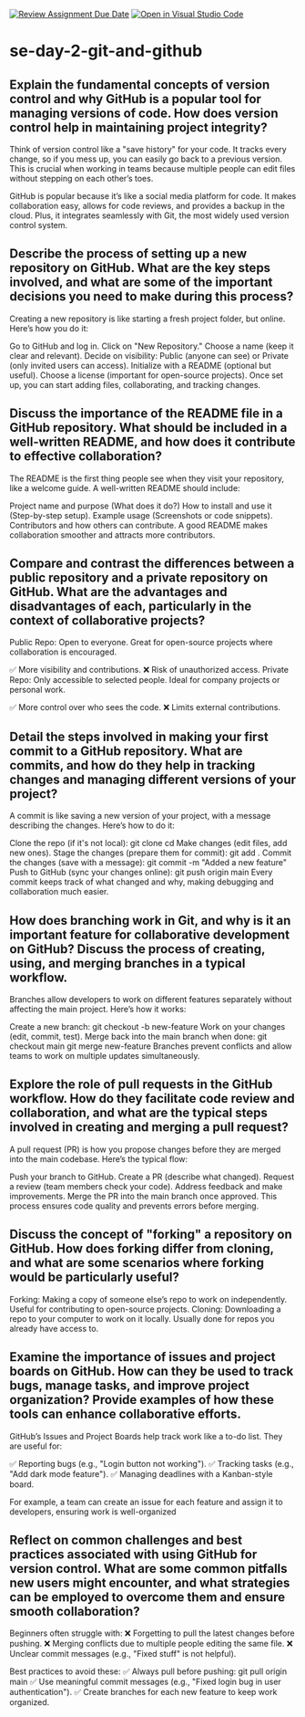 [![Review Assignment Due Date](https://classroom.github.com/assets/deadline-readme-button-22041afd0340ce965d47ae6ef1cefeee28c7c493a6346c4f15d667ab976d596c.svg)](https://classroom.github.com/a/8wgCKhpZ)
[![Open in Visual Studio Code](https://classroom.github.com/assets/open-in-vscode-2e0aaae1b6195c2367325f4f02e2d04e9abb55f0b24a779b69b11b9e10269abc.svg)](https://classroom.github.com/online_ide?assignment_repo_id=18360993&assignment_repo_type=AssignmentRepo)
# se-day-2-git-and-github
## Explain the fundamental concepts of version control and why GitHub is a popular tool for managing versions of code. How does version control help in maintaining project integrity?
Think of version control like a "save history" for your code. It tracks every change, so if you mess up, you can easily go back to a previous version. This is crucial when working in teams because multiple people can edit files without stepping on each other’s toes.

GitHub is popular because it’s like a social media platform for code. It makes collaboration easy, allows for code reviews, and provides a backup in the cloud. Plus, it integrates seamlessly with Git, the most widely used version control system.
## Describe the process of setting up a new repository on GitHub. What are the key steps involved, and what are some of the important decisions you need to make during this process?
Creating a new repository is like starting a fresh project folder, but online. Here’s how you do it:

Go to GitHub and log in.
Click on "New Repository."
Choose a name (keep it clear and relevant).
Decide on visibility: Public (anyone can see) or Private (only invited users can access).
Initialize with a README (optional but useful).
Choose a license (important for open-source projects).
Once set up, you can start adding files, collaborating, and tracking changes.
## Discuss the importance of the README file in a GitHub repository. What should be included in a well-written README, and how does it contribute to effective collaboration?
The README is the first thing people see when they visit your repository, like a welcome guide. A well-written README should include:

Project name and purpose (What does it do?)
How to install and use it (Step-by-step setup).
Example usage (Screenshots or code snippets).
Contributors and how others can contribute.
A good README makes collaboration smoother and attracts more contributors.
## Compare and contrast the differences between a public repository and a private repository on GitHub. What are the advantages and disadvantages of each, particularly in the context of collaborative projects?
Public Repo: Open to everyone. Great for open-source projects where collaboration is encouraged.

✅ More visibility and contributions.
❌ Risk of unauthorized access.
Private Repo: Only accessible to selected people. Ideal for company projects or personal work.

✅ More control over who sees the code.
❌ Limits external contributions.
## Detail the steps involved in making your first commit to a GitHub repository. What are commits, and how do they help in tracking changes and managing different versions of your project?
A commit is like saving a new version of your project, with a message describing the changes. Here’s how to do it:

Clone the repo (if it's not local):
git clone <repo-link>
cd <repo-name>
Make changes (edit files, add new ones).
Stage the changes (prepare them for commit):
git add .
Commit the changes (save with a message):
git commit -m "Added a new feature"
Push to GitHub (sync your changes online):
git push origin main
Every commit keeps track of what changed and why, making debugging and collaboration much easier.



## How does branching work in Git, and why is it an important feature for collaborative development on GitHub? Discuss the process of creating, using, and merging branches in a typical workflow.
Branches allow developers to work on different features separately without affecting the main project. Here’s how it works:

Create a new branch:
git checkout -b new-feature
Work on your changes (edit, commit, test).
Merge back into the main branch when done:
git checkout main
git merge new-feature
Branches prevent conflicts and allow teams to work on multiple updates simultaneously.

## Explore the role of pull requests in the GitHub workflow. How do they facilitate code review and collaboration, and what are the typical steps involved in creating and merging a pull request?
A pull request (PR) is how you propose changes before they are merged into the main codebase. Here’s the typical flow:

Push your branch to GitHub.
Create a PR (describe what changed).
Request a review (team members check your code).
Address feedback and make improvements.
Merge the PR into the main branch once approved.
This process ensures code quality and prevents errors before merging.

## Discuss the concept of "forking" a repository on GitHub. How does forking differ from cloning, and what are some scenarios where forking would be particularly useful?
Forking: Making a copy of someone else’s repo to work on independently. Useful for contributing to open-source projects.
Cloning: Downloading a repo to your computer to work on it locally. Usually done for repos you already have access to.

## Examine the importance of issues and project boards on GitHub. How can they be used to track bugs, manage tasks, and improve project organization? Provide examples of how these tools can enhance collaborative efforts.
GitHub’s Issues and Project Boards help track work like a to-do list. They are useful for:

✅ Reporting bugs (e.g., "Login button not working").
✅ Tracking tasks (e.g., "Add dark mode feature").
✅ Managing deadlines with a Kanban-style board.

For example, a team can create an issue for each feature and assign it to developers, ensuring work is well-organized

## Reflect on common challenges and best practices associated with using GitHub for version control. What are some common pitfalls new users might encounter, and what strategies can be employed to overcome them and ensure smooth collaboration?

Beginners often struggle with:
❌ Forgetting to pull the latest changes before pushing.
❌ Merging conflicts due to multiple people editing the same file.
❌ Unclear commit messages (e.g., "Fixed stuff" is not helpful).

Best practices to avoid these:
✅ Always pull before pushing:
git pull origin main
✅ Use meaningful commit messages (e.g., "Fixed login bug in user authentication").
✅ Create branches for each new feature to keep work organized.

